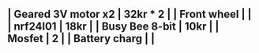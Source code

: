 | Geared 3V motor x2 | 32kr * 2 |
| Front wheel |  |
| nrf24l01 | 18kr | 
| Busy Bee 8-bit | 10kr |
| Mosfet | 2 |
| Battery charg | |
- 
